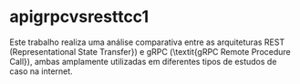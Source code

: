 # apigrpcvsresttcc1
Este trabalho realiza uma análise comparativa entre as arquiteturas REST (Representational State Transfer}) e gRPC (\textit{gRPC Remote Procedure Call}), ambas amplamente utilizadas em diferentes tipos de estudos de caso na internet. 
